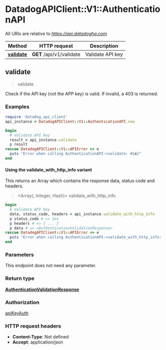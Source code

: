 # DatadogAPIClient::V1::AuthenticationAPI

All URIs are relative to *https://api.datadoghq.com*

| Method | HTTP request | Description |
| ------ | ------------ | ----------- |
| [**validate**](AuthenticationAPI.md#validate) | **GET** /api/v1/validate | Validate API key |


## validate

> <AuthenticationValidationResponse> validate

Check if the API key (not the APP key) is valid. If invalid, a 403 is returned.

### Examples

```ruby
require 'datadog_api_client'
api_instance = DatadogAPIClient::V1::AuthenticationAPI.new

begin
  # Validate API key
  result = api_instance.validate
  p result
rescue DatadogAPIClient::V1::APIError => e
  puts "Error when calling AuthenticationAPI->validate: #{e}"
end
```

#### Using the validate_with_http_info variant

This returns an Array which contains the response data, status code and headers.

> <Array(<AuthenticationValidationResponse>, Integer, Hash)> validate_with_http_info

```ruby
begin
  # Validate API key
  data, status_code, headers = api_instance.validate_with_http_info
  p status_code # => 2xx
  p headers # => { ... }
  p data # => <AuthenticationValidationResponse>
rescue DatadogAPIClient::V1::APIError => e
  puts "Error when calling AuthenticationAPI->validate_with_http_info: #{e}"
end
```

### Parameters

This endpoint does not need any parameter.

### Return type

[**AuthenticationValidationResponse**](AuthenticationValidationResponse.md)

### Authorization

[apiKeyAuth](README.md#apiKeyAuth)

### HTTP request headers

- **Content-Type**: Not defined
- **Accept**: application/json

